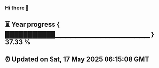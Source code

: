 ### Hi there 👋
⏳ Year progress { ███████████▁▁▁▁▁▁▁▁▁▁▁▁▁▁▁▁▁▁▁ } 37.33 %
---
⏰ Updated on Sat, 17 May 2025 06:15:08 GMT
---
